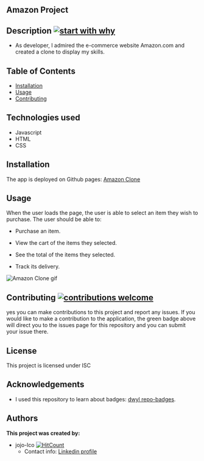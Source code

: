 ## Amazon Project


## Description [![start with why](https://img.shields.io/badge/start%20with-why%3F-brightgreen.svg?style=flat)](http://www.ted.com/talks/simon_sinek_how_great_leaders_inspire_action)

* As developer, I admired the e-commerce website Amazon.com and created a clone to display my skills. 

## Table of Contents

* [Installation](#installation)
* [Usage](#usage)
* [Contributing](#contributing)

## Technologies used

* Javascript
* HTML
* CSS


## Installation

The app is deployed on Github pages: [Amazon Clone](https://jojo-lco.github.io/amazon-clone/)
## Usage

When the user loads the page, the user is able to select an item they wish to purchase. 
The user should be able to:

  * Purchase an item.

  * View the cart of the items they selected.

  * See the total of the items they selected.
    
  * Track its delivery.

 ![Amazon Clone gif](https://app.screencastify.com/v3/watch/Nx2bHMqzp5uB9U9erHd0)

## Contributing [![contributions welcome](https://img.shields.io/badge/contributions-welcome-brightgreen.svg?style=flat)](https://github.com/jojo-lco/amazon-clone/issues)

yes you can make contributions to this project and report any issues. If you would like to make a contribution to the application, the green badge above will direct you to the issues page for this repository and you can submit your issue there.

## License

This project is licensed under ISC

## Acknowledgements
* I used this repository to learn about badges: 
[dwyl repo-badges](https://github.com/dwyl/repo-badges).

## Authors

**This project was created by:**
* jojo-lco [![HitCount](http://hits.dwyl.com/jojo-lco/amazon-clone.svg)](http://hits.dwyl.com/jojo-lco/amazon-clone)
  * Contact info: [Linkedin profile](https://www.linkedin.com/in/josephine-ndungu-a0a441160)

